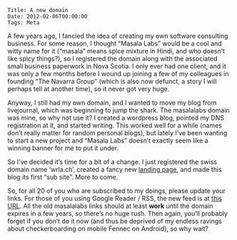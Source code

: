     Title: A new domain
    Date: 2012-02-06T00:00:00
    Tags: Meta


A few years ago, I fancied the idea of creating my own software consulting business. For some reason, I thought &#8220;Masala Labs&#8221; would be a cool and witty name for it (&#8220;masala&#8221; means spice mixture in Hindi, and who doesn&#8217;t like spicy things?), so I registered the domain along with the associated small business paperwork in Nova Scotia. I only ever had one client, and it was only a few months before I wound up joining a few of my colleagues in founding &#8220;The Navarra Group&#8221; (which is also now defunct, a story I will perhaps tell at another time), so it never got very huge. 

Anyway, I still had my own domain, and I wanted to move my blog from livejournal, which was beginning to jump the shark. The masalalabs domain was mine, so why not use it? I created a wordpress blog, pointed my DNS registration at it, and started writing. This worked well for a while (names don&#8217;t really matter for random personal blogs), but lately I&#8217;ve been wanting to start a new project and &#8220;Masala Labs&#8221; doesn&#8217;t exactly seem like a winning banner for me to put it under. 

So I&#8217;ve decided it&#8217;s time for a bit of a change. I just registered the swiss domain name &#8216;wrla.ch&#8217;, created a fancy new [landing page][1], and made this blog its first &#8220;sub site&#8221;. More to come.

So, for all 20 of you who are subscribed to my doings, please update your links. For those of you using Google Reader / RSS, the new feed is at [this URL][2]. All the old masalalabs links should at least **work** until the domain expires in a few years, so there&#8217;s no huge rush. Then again, you&#8217;ll probably forget if you don&#8217;t do it now (and thus be deprived of my endless ravings about checkerboarding on mobile Fennec on Android), so why wait?

 [1]: http://wrla.ch
 [2]: http://wrla.ch/blog/feed/